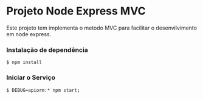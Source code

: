 # Projeto Node Express MVC

Este projeto tem implementa o metodo MVC para facilitar o desenvilvimento em node express.

### Instalação de dependência

``` shell
$ npm install
```
### Iniciar o Serviço

``` shell
$ DEBUG=apiorm:* npm start;
```